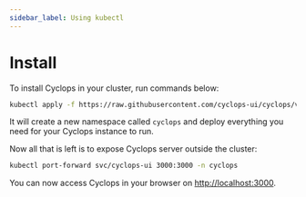 ```yaml
---
sidebar_label: Using kubectl
---
```


# Install

To install Cyclops in your cluster, run commands below:

```bash
kubectl apply -f https://raw.githubusercontent.com/cyclops-ui/cyclops/v0.10.0/install/cyclops-install.yaml && kubectl apply -f https://raw.githubusercontent.com/cyclops-ui/cyclops/v0.10.0/install/demo-templates.yaml
```

It will create a new namespace called `cyclops` and deploy everything you need for your Cyclops instance to run.

Now all that is left is to expose Cyclops server outside the cluster:

```bash
kubectl port-forward svc/cyclops-ui 3000:3000 -n cyclops
```

You can now access Cyclops in your browser on [http://localhost:3000](http://localhost:3000).
